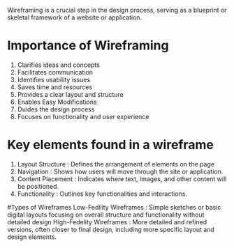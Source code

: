 Wireframing is a crucial step in the design process, serving as a blueprint or skeletal framework of a website or application.

# Importance of Wireframing
1. Clarifies ideas and concepts
2. Facilitates communication
3. Identifies usability issues
4. Saves time and resources
5. Provides a clear layout and structure
6. Enables Easy Modifications
7. Duides the design process
8. Focuses on functionality and user experience

# Key elements found in a wireframe
1. Layout Structure : Defines the arrangement of elements on the page
2. Navigation : Shows how users will move through the site or application.
3. Content Placement : Indicates where text, images, and other content will be positioned.
4. Functionality : Outlines key functionalities and interactions.

#Types of Wireframes
Low-Fedility Wireframes : Simple sketches or basic digital layouts focusing on overall structure and functionality without detailed design
High-Fedelity Wireframes : More detailed and refined versions, often closer to final design, including more specific layout and design elements.
